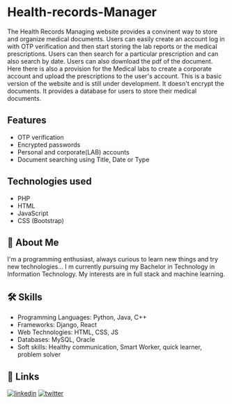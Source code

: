 # Health-records-Manager

The Health Records Managing website provides a convinent way to store and organize medical documents. Users can easily create an account log in with OTP verification
and then start storing the lab reports or the medical prescriptions. Users can then search for a particular prescription and can also search by date. Users can also download the
pdf of the document. Here there is also a provision for the Medical labs to create a corporate account and upload the prescriptions to the user's account. 
This is a basic version of the website and is still under development. It doesn't encrypt the documents. It provides a database for users to store their medical documents.

## Features

- OTP verification
- Encrypted passwords
- Personal and corporate(LAB) accounts
- Document searching using Title, Date or Type

## Technologies used

- PHP
- HTML
- JavaScript
- CSS (Bootstrap)

## 🚀 About Me

I'm a programming enthusiast, always curious to learn new things and try new technologies... I m currently pursuing my Bachelor in Technology in Information Technology. My interests are in full stack and machine learning.

## 🛠 Skills

- Programming Languages: Python, Java, C++
- Frameworks: Django, React
- Web Technologies: HTML, CSS, JS
- Databases: MySQL, Oracle
- Soft skills: Healthy communication, Smart Worker, quick learner, problem solver 

## 🔗 Links

[![linkedin](https://img.shields.io/badge/linkedin-0A66C2?style=for-the-badge&logo=linkedin&logoColor=white)](https://www.linkedin.com/in/this-darshiii/)
[![twitter](https://img.shields.io/badge/twitter-1DA1F2?style=for-the-badge&logo=twitter&logoColor=white)](https://twitter.com/this_darshiii)
